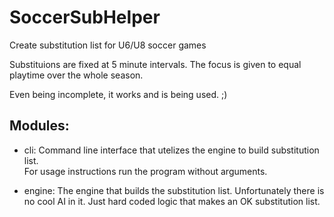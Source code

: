 SoccerSubHelper
===============

Create substitution list for U6/U8 soccer games

Substituions are fixed at 5 minute intervals.  The focus is given to equal playtime over the whole season.

Even being incomplete, it works and is being used. ;)


Modules:
--------

* cli:    Command line interface that utelizes the engine to build substitution list.  
          For usage instructions run the program without arguments. 
      
* engine: The engine that builds the substitution list.  Unfortunately there is no cool AI in it. 
          Just hard coded logic that makes an OK substitution list.
